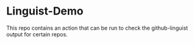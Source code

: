 # Linguist-Demo

This repo contains an action that can be run to check the github-linguist output for certain repos.

